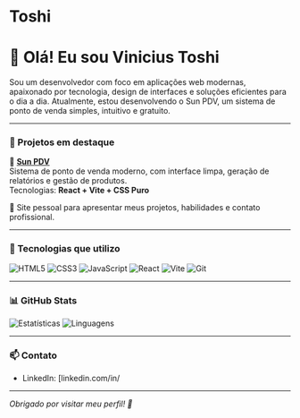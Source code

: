 # Toshi
# 👋 Olá! Eu sou Vinicius Toshi

Sou um desenvolvedor com foco em aplicações web modernas, apaixonado por tecnologia, design de interfaces e soluções eficientes para o dia a dia. Atualmente, estou desenvolvendo o Sun PDV, um sistema de ponto de venda simples, intuitivo e gratuito.

---

### 💼 Projetos em destaque

🛒 **[Sun PDV](https://github.com/toshimizuguchi/sun-pdv)**  
Sistema de ponto de venda moderno, com interface limpa, geração de relatórios e gestão de produtos.  
Tecnologias: **React + Vite + CSS Puro**

📁 
Site pessoal para apresentar meus projetos, habilidades e contato profissional.

---

### 🧰 Tecnologias que utilizo

![HTML5](https://img.shields.io/badge/-HTML5-E34F26?style=flat&logo=html5&logoColor=white)
![CSS3](https://img.shields.io/badge/-CSS3-1572B6?style=flat&logo=css3)
![JavaScript](https://img.shields.io/badge/-JavaScript-F7DF1E?style=flat&logo=javascript&logoColor=black)
![React](https://img.shields.io/badge/-React-61DAFB?style=flat&logo=react)
![Vite](https://img.shields.io/badge/-Vite-646CFF?style=flat&logo=vite&logoColor=white)
![Git](https://img.shields.io/badge/-Git-F05032?style=flat&logo=git&logoColor=white)

---

### 📊 GitHub Stats

![Estatísticas](https://github-readme-stats.vercel.app/api?username=seu-usuario&show_icons=true&theme=radical)
![Linguagens](https://github-readme-stats.vercel.app/api/top-langs/?username=seu-usuario&layout=compact&theme=radical)

---

### 📫 Contato
  
- LinkedIn: [linkedin.com/in/

---

_Obrigado por visitar meu perfil! 🚀_

